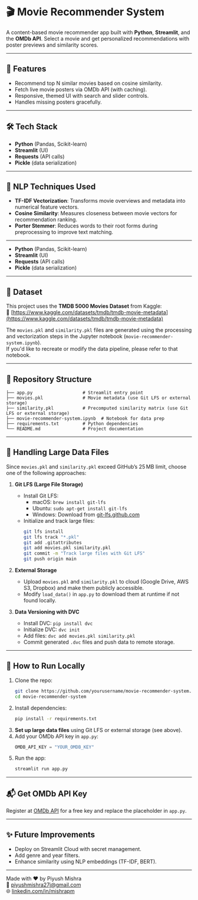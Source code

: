 # 🎬 Movie Recommender System

A content-based movie recommender app built with **Python**, **Streamlit**, and the **OMDb API**. Select a movie and get personalized recommendations with poster previews and similarity scores.

---

## 📌 Features

- Recommend top N similar movies based on cosine similarity.  
- Fetch live movie posters via OMDb API (with caching).
- Responsive, themed UI with search and slider controls.
- Handles missing posters gracefully.

---

## 🛠 Tech Stack

- **Python** (Pandas, Scikit-learn)
- **Streamlit** (UI)
- **Requests** (API calls)
- **Pickle** (data serialization)

---

## 🧠 NLP Techniques Used

- **TF-IDF Vectorization**: Transforms movie overviews and metadata into numerical feature vectors.
- **Cosine Similarity**: Measures closeness between movie vectors for recommendation ranking.
- **Porter Stemmer**: Reduces words to their root forms during preprocessing to improve text matching.

---

- **Python** (Pandas, Scikit-learn)
- **Streamlit** (UI)
- **Requests** (API calls)
- **Pickle** (data serialization)

---

## 📂 Dataset

This project uses the **TMDB 5000 Movies Dataset** from Kaggle:  
🔗 [https://www.kaggle.com/datasets/tmdb/tmdb-movie-metadata](https://www.kaggle.com/datasets/tmdb/tmdb-movie-metadata)

The `movies.pkl` and `similarity.pkl` files are generated using the processing and vectorization steps in the Jupyter notebook (`movie-recommender-system.ipynb`).  
If you'd like to recreate or modify the data pipeline, please refer to that notebook.

---

## 📂 Repository Structure

```
├── app.py                   # Streamlit entry point
├── movies.pkl               # Movie metadata (use Git LFS or external storage)
├── similarity.pkl           # Precomputed similarity matrix (use Git LFS or external storage)
├── movie-recommender-system.ipynb  # Notebook for data prep
├── requirements.txt         # Python dependencies
└── README.md                # Project documentation
```

---

## 🚀 Handling Large Data Files

Since `movies.pkl` and `similarity.pkl` exceed GitHub’s 25 MB limit, choose one of the following approaches:

1. **Git LFS (Large File Storage)**
   - Install Git LFS:
     - macOS: `brew install git-lfs`
     - Ubuntu: `sudo apt-get install git-lfs`
     - Windows: Download from [git-lfs.github.com](https://git-lfs.github.com/)
   - Initialize and track large files:
     ```bash
     git lfs install
     git lfs track "*.pkl"
     git add .gitattributes
     git add movies.pkl similarity.pkl
     git commit -m "Track large files with Git LFS"
     git push origin main
     ```

2. **External Storage**  
   - Upload `movies.pkl` and `similarity.pkl` to cloud (Google Drive, AWS S3, Dropbox) and make them publicly accessible.
   - Modify `load_data()` in `app.py` to download them at runtime if not found locally.

3. **Data Versioning with DVC**  
   - Install DVC: `pip install dvc`
   - Initialize DVC: `dvc init`
   - Add files: `dvc add movies.pkl similarity.pkl`
   - Commit generated `.dvc` files and push data to remote storage.

---

## 🧪 How to Run Locally

1. Clone the repo:
   ```bash
   git clone https://github.com/yourusername/movie-recommender-system.git
   cd movie-recommender-system
   ```
2. Install dependencies:
   ```bash
   pip install -r requirements.txt
   ```
3. **Set up large data files** using Git LFS or external storage (see above).
4. Add your OMDb API key in `app.py`:
   ```python
   OMDB_API_KEY = "YOUR_OMDB_KEY"
   ```
5. Run the app:
   ```bash
   streamlit run app.py
   ```

---

## 📬 Get OMDb API Key

Register at [OMDb API](https://www.omdbapi.com/apikey.aspx) for a free key and replace the placeholder in `app.py`.

---

## ✨ Future Improvements

- Deploy on Streamlit Cloud with secret management.  
- Add genre and year filters.  
- Enhance similarity using NLP embeddings (TF-IDF, BERT).  

---

Made with ❤️ by Piyush Mishra  
📧 piyushmishra27j@gmail.com  
🌐 [linkedin.com/in/mishrapm](https://linkedin.com/in/mishrapm)
